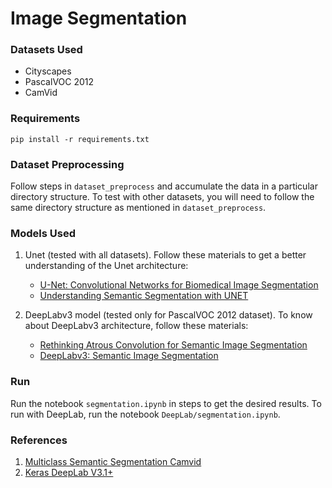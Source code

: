 # Image Segmentation

### Datasets Used
- Cityscapes
- PascalVOC 2012
- CamVid

### Requirements
`pip install -r requirements.txt`

### Dataset Preprocessing
Follow steps in `dataset_preprocess` and accumulate the data in a particular directory structure. To test with other datasets, you will need to follow the same directory structure as mentioned in `dataset_preprocess`.

### Models Used
1. Unet (tested with all datasets). Follow these materials to get a better understanding of the Unet architecture:
    * [U-Net: Convolutional Networks for Biomedical Image Segmentation](https://arxiv.org/abs/1505.04597)
    * [Understanding Semantic Segmentation with UNET](https://towardsdatascience.com/understanding-semantic-segmentation-with-unet-6be4f42d4b47#:~:text=The%20UNET%20was%20developed%20by,convolutional%20and%20max%20pooling%20layers.)

2. DeepLabv3 model (tested only for PascalVOC 2012 dataset). To know about DeepLabv3 architecture, follow these materials:
    * [Rethinking Atrous Convolution for Semantic Image Segmentation](https://arxiv.org/abs/1706.05587)
    * [DeepLabv3: Semantic Image Segmentation](https://towardsdatascience.com/deeplabv3-c5c749322ffa)

### Run
Run the notebook `segmentation.ipynb` in steps to get the desired results. To run with DeepLab, run the notebook `DeepLab/segmentation.ipynb`.

### References
1. [Multiclass Semantic Segmentation Camvid](https://github.com/advaitsave/Multiclass-Semantic-Segmentation-CamVid)
2. [Keras DeepLab V3.1+](https://github.com/Golbstein/Keras-segmentation-deeplab-v3.1)
